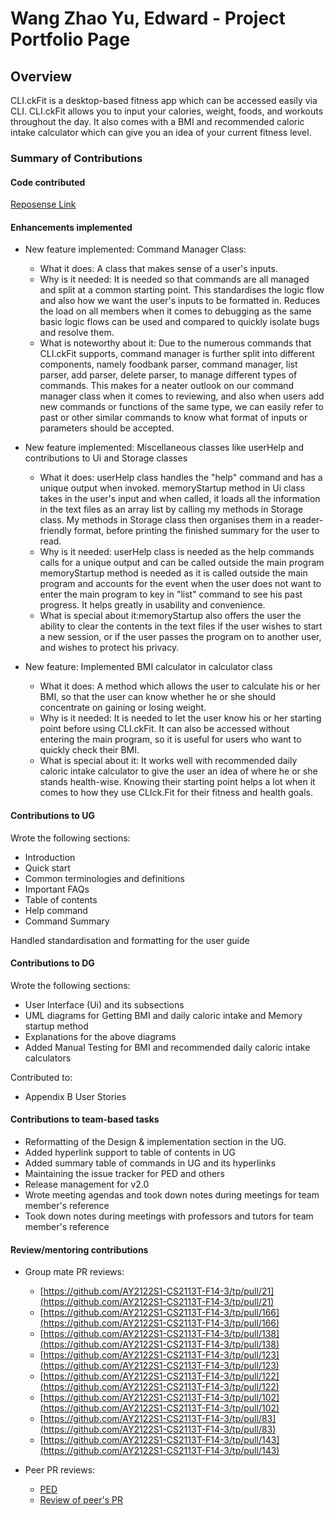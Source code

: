 # Wang Zhao Yu, Edward - Project Portfolio Page

## Overview
CLI.ckFit is a desktop-based fitness app which can be accessed easily via CLI. CLI.ckFit allows you to input your calories,
weight, foods, and workouts throughout the day. It also comes with a BMI and recommended caloric intake calculator
which can give you an idea of your current fitness level.

### Summary of Contributions
#### Code contributed
[Reposense Link](https://nus-cs2113-ay2122s1.github.io/tp-dashboard/?search=&sort=groupTitle&sortWithin=title&since=2021-09-25&timeframe=commit&mergegroup=&groupSelect=groupByRepos&breakdown=false&tabOpen=true&tabType=authorship&tabAuthor=EdwardZYWang&tabRepo=AY2122S1-CS2113T-F14-3%2Ftp%5Bmaster%5D&authorshipIsMergeGroup=false&authorshipFileTypes=docs~functional-code~test-code&authorshipIsBinaryFileTypeChecked=false)

#### Enhancements implemented
* New feature implemented: Command Manager Class:
  * What it does: A class that makes sense of a user's inputs. 
  * Why is it needed: It is needed so that commands are all managed and split
  at a common starting point. This standardises the logic flow and also how we want the user's inputs to be formatted in. Reduces the load on all members when it comes to debugging as the same basic logic flows can be used and compared to
  quickly isolate bugs and resolve them.
  * What is noteworthy about it: Due to the numerous commands that CLI.ckFit supports, command manager is further split into different components,
  namely foodbank parser, command manager, list parser, add parser, delete parser, to manage different types of commands. This makes for a neater outlook 
  on our command manager class when it comes to reviewing, and also when users add new commands or functions of the same type, we can easily refer to 
  past or other similar commands to know what format of inputs or parameters should be accepted.

* New feature implemented: Miscellaneous classes like userHelp and contributions to Ui and Storage classes 
  * What it does: userHelp class handles the "help" command and has a unique output when invoked. memoryStartup method in Ui class takes in the user's input and when called, it loads all the information in the text 
    files as an array list by calling my methods in Storage class. My methods in Storage class then organises them in a reader-friendly 
    format, before printing the finished summary for the user to read.
  * Why is it needed: userHelp class is needed as the help commands calls for a unique output and can be called outside the main program memoryStartup method is needed as it is called outside the main program and accounts for the event when the user does
    not want to enter the main program to key in "list" command to see his past progress. It helps greatly in usability and convenience.
  * What is special about it:memoryStartup also offers the user the ability to clear the contents in the text files if the user wishes to start a
    new session, or if the user passes the program on to another user, and wishes to protect his privacy.

* New feature: Implemented BMI calculator in calculator class
  * What it does: A method which allows the user to calculate his or her BMI, so that the user
  can know whether he or she should concentrate on gaining or losing weight.
  * Why is it needed: It is needed to let the user know his or her starting point before using CLI.ckFit. It can also be accessed 
  without entering the main program, so it is useful for users who want to quickly check their BMI.
  * What is special about it: It works well with recommended daily caloric intake calculator to give the user an idea of where he 
  or she stands health-wise. Knowing their starting point helps a lot when it comes to how they use CLIck.Fit for their fitness and health 
  goals.

#### Contributions to UG
Wrote the following sections:
* Introduction
* Quick start
* Common terminologies and definitions
* Important FAQs
* Table of contents
* Help command
* Command Summary

Handled standardisation and formatting for the user guide

#### Contributions to DG
Wrote the following sections:
* User Interface (Ui) and its subsections
* UML diagrams for Getting BMI and daily caloric intake and Memory startup method
* Explanations for the above diagrams
* Added Manual Testing for BMI and recommended daily caloric intake calculators

Contributed to:
* Appendix B User Stories


#### Contributions to team-based tasks
* Reformatting of the Design & implementation section in the UG.
* Added hyperlink support to table of contents in UG
* Added summary table of commands in UG and its hyperlinks
* Maintaining the issue tracker for PED and others
* Release management for v2.0
* Wrote meeting agendas and took down notes during meetings for team member's reference
* Took down notes during meetings with professors and tutors for team member's reference


#### Review/mentoring contributions
* Group mate PR reviews:
  * [https://github.com/AY2122S1-CS2113T-F14-3/tp/pull/21](https://github.com/AY2122S1-CS2113T-F14-3/tp/pull/21)
  * [https://github.com/AY2122S1-CS2113T-F14-3/tp/pull/166](https://github.com/AY2122S1-CS2113T-F14-3/tp/pull/166)
  * [https://github.com/AY2122S1-CS2113T-F14-3/tp/pull/138](https://github.com/AY2122S1-CS2113T-F14-3/tp/pull/138)
  * [https://github.com/AY2122S1-CS2113T-F14-3/tp/pull/123](https://github.com/AY2122S1-CS2113T-F14-3/tp/pull/123)
  * [https://github.com/AY2122S1-CS2113T-F14-3/tp/pull/122](https://github.com/AY2122S1-CS2113T-F14-3/tp/pull/122)
  * [https://github.com/AY2122S1-CS2113T-F14-3/tp/pull/102](https://github.com/AY2122S1-CS2113T-F14-3/tp/pull/102)
  * [https://github.com/AY2122S1-CS2113T-F14-3/tp/pull/83](https://github.com/AY2122S1-CS2113T-F14-3/tp/pull/83)
  * [https://github.com/AY2122S1-CS2113T-F14-3/tp/pull/143](https://github.com/AY2122S1-CS2113T-F14-3/tp/pull/143)
  
* Peer PR reviews:
  * [PED](https://github.com/EdwardZYWang/alpha/issues/1)
  * [Review of peer's PR](https://github.com/nus-cs2113-AY2122S1/ip/pull/170)